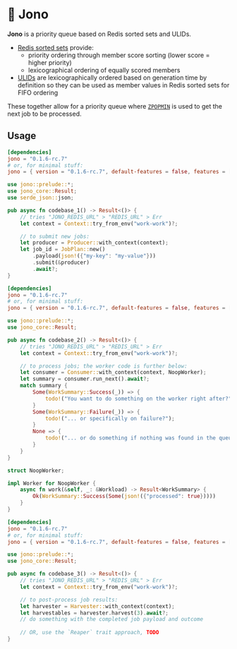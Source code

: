 # 🚥 Jono

**Jono** is a priority queue based on Redis sorted sets and ULIDs.

+ [Redis sorted sets](https://redis.io/docs/latest/develop/data-types/sorted-sets/) provide:
    + priority ordering through member score sorting (lower score = higher priority)
    + lexicographical ordering of equally scored members
+ [ULIDs](https://github.com/ulid/spec) are lexicographically ordered based on generation time
  by definition so they can be used as member values in Redis sorted sets for FIFO ordering

These together allow for a priority queue where [`ZPOPMIN`](https://redis.io/docs/latest/commands/zpopmin/) 
is used to get the next job to be processed.

## Usage

```toml
[dependencies]
jono = "0.1.6-rc.7"
# or, for minimal stuff:
jono = { version = "0.1.6-rc.7", default-features = false, features = ["produce", "runtime-tokio", "tls-none"] }
```

```rust
use jono::prelude::*;
use jono_core::Result;
use serde_json::json;

pub async fn codebase_1() -> Result<()> { 
    // tries "JONO_REDIS_URL" > "REDIS_URL" > Err
    let context = Context::try_from_env("work-work")?;

    // to submit new jobs:
    let producer = Producer::with_context(context);
    let job_id = JobPlan::new()
        .payload(json!({"my-key": "my-value"}))
        .submit(&producer)
        .await?;
}
```

```toml
[dependencies]
jono = "0.1.6-rc.7"
# or, for minimal stuff:
jono = { version = "0.1.6-rc.7", default-features = false, features = ["consume", "runtime-tokio", "tls-none"] }
```

```rust
use jono::prelude::*;
use jono_core::Result;

pub async fn codebase_2() -> Result<()> {
    // tries "JONO_REDIS_URL" > "REDIS_URL" > Err
    let context = Context::try_from_env("work-work")?;

    // to process jobs; the worker code is further below:
    let consumer = Consumer::with_context(context, NoopWorker);
    let summary = consumer.run_next().await?;
    match summary {
        Some(WorkSummary::Success(_)) => {
            todo!("You want to do something on the worker right after?");
        }
        Some(WorkSummary::Failure(_)) => {
            todo!("... or specifically on failure?");
        }
        None => {
            todo!("... or do something if nothing was found in the queue?");
        }
    }
}

struct NoopWorker;

impl Worker for NoopWorker {
    async fn work(&self, _: &Workload) -> Result<WorkSummary> {
        Ok(WorkSummary::Success(Some(json!({"processed": true}))))
    }
}
```

```toml
[dependencies]
jono = "0.1.6-rc.7"
# or, for minimal stuff:
jono = { version = "0.1.6-rc.7", default-features = false, features = ["harvest", "runtime-tokio", "tls-none"] }
```

```rust
use jono::prelude::*;
use jono_core::Result;

pub async fn codebase_3() -> Result<()> {
    // tries "JONO_REDIS_URL" > "REDIS_URL" > Err
    let context = Context::try_from_env("work-work")?;

    // to post-process job results:
    let harvester = Harvester::with_context(context);
    let harvestables = harvester.harvest(3).await?;
    // do something with the completed job payload and outcome
  
    // OR, use the `Reaper` trait approach, TODO
}
```
